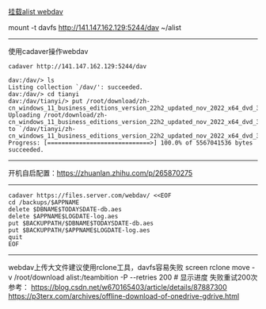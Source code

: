 [挂载alist webdav](https://github.com/cloudswave/blog/issues/10)

mount -t davfs http://141.147.162.129:5244/dav  ~/alist

---

<a id="issuecomment-1338753484"></a>
使用cadaver操作webdav
```
cadaver http://141.147.162.129:5244/dav

dav:/dav/> ls
Listing collection `/dav/': succeeded.
dav:/dav/> cd tianyi
dav:/dav/tianyi/> put /root/download/zh-cn_windows_11_business_editions_version_22h2_updated_nov_2022_x64_dvd_3623b3e1.iso
Uploading /root/download/zh-cn_windows_11_business_editions_version_22h2_updated_nov_2022_x64_dvd_3623b3e1.iso to `/dav/tianyi/zh-cn_windows_11_business_editions_version_22h2_updated_nov_2022_x64_dvd_3623b3e1.iso':
Progress: [=============================>] 100.0% of 5567041536 bytes succeeded.

```

---

<a id="issuecomment-1340346819"></a>
开机自启配置：https://zhuanlan.zhihu.com/p/265870275

---

<a id="issuecomment-1344520587"></a>
```
cadaver https://files.server.com/webdav/ <<EOF
cd /backups/$APPNAME
delete $DBNAME$TODAYSDATE-db.aes
delete $APPNAME$LOGDATE-log.aes
put $BACKUPPATH/$DBNAME$TODAYSDATE-db.aes
put $BACKUPPATH/$APPNAME$LOGDATE-log.aes
quit
EOF
```

---

<a id="issuecomment-1345158833"></a>
webdav上传大文件建议使用rclone工具，davfs容易失败
screen rclone move -v /root/download alist:/teambition -P --retries 200 # 显示进度 失败重试200次
参考：
https://blog.csdn.net/w670165403/article/details/87887300
https://p3terx.com/archives/offline-download-of-onedrive-gdrive.html